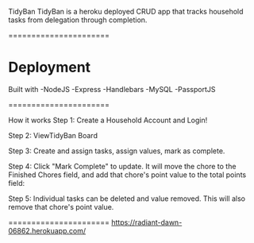 TidyBan
TidyBan is a heroku deployed CRUD app that tracks household tasks from delegation through completion.

======================

Deployment
======================

Built with
-NodeJS -Express -Handlebars -MySQL -PassportJS

======================

How it works
Step 1: Create a Household Account and Login!

Step 2: ViewTidyBan Board

Step 3: Create and assign tasks, assign values, mark as complete.

Step 4: Click "Mark Complete" to update. It will move the chore to the Finished Chores field, and add that chore's point value to the total points field:

Step 5: Individual tasks can be deleted and value removed. This will also remove that chore's point value.

======================
https://radiant-dawn-06862.herokuapp.com/
